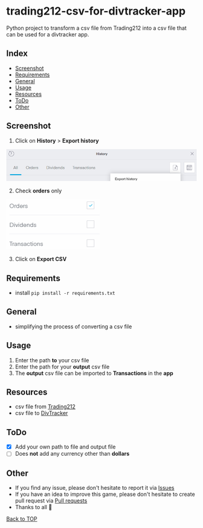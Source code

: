 # trading212-csv-for-divtracker-app

Python project to transform a csv file from Trading212 into a csv file that can be used for a divtracker app.

## Index

- [Screenshot](#screenshot)
- [Requirements](#requirements)
- [General](#general)
- [Usage](#usage)
- [Resources](#resources)
- [ToDo](#todo)
- [Other](#other)

## Screenshot

1. Click on **History** > **Export history**

![screenshot](image/screenshot.PNG)

2. Check **orders** only

![screenshot](image/screenshot2.PNG)

3. Click on **Export CSV**

## Requirements

- install
  ``
  pip install -r requirements.txt
  ``

## General

- simplifying the process of converting a csv file

## Usage

1. Enter the path **to** your csv file
2. Enter the path for your **output** csv file
3. The **output** csv file can be imported to **Transactions** in the **app**

## Resources

- csv file from [Trading212](https://www.trading212.com/)
- csv file to [DivTracker](https://play.google.com/store/apps/details?id=com.divtracker.stockapp)

## ToDo

- [x] Add your own path to file and output file
- [ ] Does **not** add any currency other than **dollars**

## Other

- If you find any issue, please don't hesitate to report it
  via [Issues](https://github.com/Fearplay/trading212-csv-for-divtracker-app/issues)
- If you have an idea to improve this game, please don't hesitate to create pull request
  via [Pull requests](https://github.com/Fearplay/trading212-csv-for-divtracker-app/pulls)
- Thanks to all :green_heart:

[Back to TOP](#trading212-csv-for-divtracker-app)